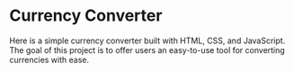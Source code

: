 # Currency Converter

Here is a simple currency converter built with HTML, CSS, and JavaScript.
The goal of this project is to offer users an easy-to-use tool for converting currencies with ease. 
